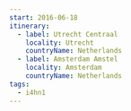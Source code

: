 ```yaml
---
start: 2016-06-18
itinerary:
  - label: Utrecht Centraal
    locality: Utrecht
    countryName: Netherlands
  - label: Amsterdam Amstel
    locality: Amsterdam
    countryName: Netherlands
tags:
  - i4hn1
---
```

